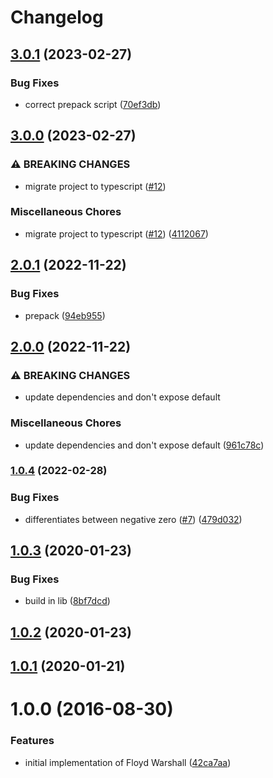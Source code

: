 # Changelog

## [3.0.1](https://github.com/mljs/floyd-warshall/compare/v3.0.0...v3.0.1) (2023-02-27)


### Bug Fixes

* correct prepack script ([70ef3db](https://github.com/mljs/floyd-warshall/commit/70ef3db13eca7b1eadcffa09ca01045d18c6ad62))

## [3.0.0](https://github.com/mljs/floyd-warshall/compare/v2.0.1...v3.0.0) (2023-02-27)


### ⚠ BREAKING CHANGES

* migrate project to typescript ([#12](https://github.com/mljs/floyd-warshall/issues/12))

### Miscellaneous Chores

* migrate project to typescript ([#12](https://github.com/mljs/floyd-warshall/issues/12)) ([4112067](https://github.com/mljs/floyd-warshall/commit/4112067e32c65c7587b73179a95b2f08bb7468d0))

## [2.0.1](https://github.com/mljs/floyd-warshall/compare/v2.0.0...v2.0.1) (2022-11-22)


### Bug Fixes

* prepack ([94eb955](https://github.com/mljs/floyd-warshall/commit/94eb95534a8a2ee15373b9f196bb750e77a6d2f5))

## [2.0.0](https://github.com/mljs/floyd-warshall/compare/v1.0.4...v2.0.0) (2022-11-22)


### ⚠ BREAKING CHANGES

* update dependencies and don't expose default

### Miscellaneous Chores

* update dependencies and don't expose default ([961c78c](https://github.com/mljs/floyd-warshall/commit/961c78cf5b3d5384128f64a5d91bb2aa45f69efc))

### [1.0.4](https://github.com/mljs/floyd-warshall/compare/v1.0.3...v1.0.4) (2022-02-28)


### Bug Fixes

* differentiates between negative zero ([#7](https://github.com/mljs/floyd-warshall/issues/7)) ([479d032](https://github.com/mljs/floyd-warshall/commit/479d032574b297807015ed0d44efeb41b7d663ee))

## [1.0.3](https://github.com/mljs/floyd-warshall/compare/v1.0.2...v1.0.3) (2020-01-23)


### Bug Fixes

* build in lib ([8bf7dcd](https://github.com/mljs/floyd-warshall/commit/8bf7dcdb372f8b47d82700549b9ab588e47b2e9d))



## [1.0.2](https://github.com/mljs/floyd-warshall/compare/v1.0.1...v1.0.2) (2020-01-23)



## [1.0.1](https://github.com/mljs/floyd-warshall/compare/v1.0.0...v1.0.1) (2020-01-21)



<a name="1.0.0"></a>
# 1.0.0 (2016-08-30)


### Features

* initial implementation of Floyd Warshall ([42ca7aa](https://github.com/mljs/floyd-warshall/commit/42ca7aa))
